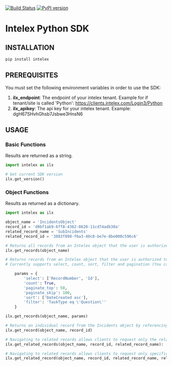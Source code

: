 [![Build Status](https://travis-ci.org/thomassampson/intelex_sdk.svg?branch=v0.0.28)](https://travis-ci.org/thomassampson/intelex_sdk) [![PyPI version](https://badge.fury.io/py/intelex.svg)](https://badge.fury.io/py/intelex)

# Intelex Python SDK

## INSTALLATION

```python
pip install intelex
```

## PREREQUISITES

You must set the following environment variables in order to use the SDK:

1. **ilx_endpoint**: The endpoint of your intelex tenant. Example for if tenant/site is called 'Python': https://clients.intelex.com/Login3/Python
2. **ilx_apikey**: The api key for your intelex tenant. Example: dgH67SHvhGhsb7Jsbwe3HnsN6

## USAGE

### Basic Functions

Results are returned as a string.

```python
import intelex as ilx

# Get current SDK version
ilx.get_version()
```

### Object Functions

Results as returned as a dictionary.

```python
import intelex as ilx

object_name = 'IncidentsObject'
record_id = 'd0bf1ab9-6ff8-4362-8620-11cd74adb30a'
related_record_name = 'SubIncidents'
related_record_id = '3883f898-f6a3-40c8-be7e-8be000c596c6'

# Returns all records from an Intelex object that the user is authorized to view
ilx.get_records(object_name)

# Returns records from an Intelex object that the user is authorized to view based on input parameters in a dictionary
# Currently supports select, count, sort, filter and pagination (You can add one or many)

    params = {
        'select': ['RecordNumber', 'Id'],
        'count': True,
        'paginate_top': 50,
        'paginate_skip': 100,
        'sort': ['DateCreated asc'],
        'filter': 'TaskType eq \'Question\''
    }

ilx.get_records(object_name, params)

# Returns an individual record from the Incidents object by referencing the UID of the record
ilx.get_record(object_name, record_id)

# Navigating to related records allows clients to request only the relational data belonging to a parent record.
ilx.get_related_records(object_name, record_id, related_record_name):

# Navigating to related records allows clients to request only specific relational data belonging to a parent record. 
ilx.get_related_record(object_name, record_id, related_record_name, related_record_id)
```